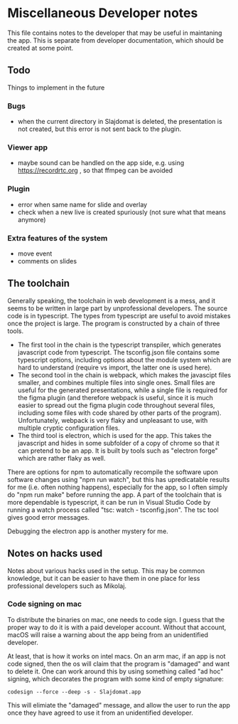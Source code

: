 # Miscellaneous Developer notes

This file contains notes to the developer that may be useful in maintaning the app. This is separate from developer documentation, which should be created at some point.

## Todo
Things to implement in the future

### Bugs
- when the current directory in Slajdomat is deleted, the presentation is not created, but this error is not sent back to the plugin.

### Viewer app
- maybe sound can be handled on the app side, e.g. using https://recordrtc.org , so that ffmpeg can be avoided

### Plugin 
- error when same name for slide and overlay
- check when a new live is created spuriously (not sure what that means anymore)


### Extra features of the system
- move event
- comments on slides








## The toolchain

Generally speaking, the toolchain in web development is a mess, and it seems to be written in large part by unprofessional developers. 
The source code is in typescript. The types from typescript are useful to avoid mistakes once the project is large. The program is constructed by a chain of three tools. 

- The first tool in the chain is the typescript transpiler, which generates javascript code from typescript.  The tsconfig.json file contains some typescript options, including options about the module system which are hard to understand (require vs import, the latter one is used here).
- The second tool in the chain is webpack, which makes the javascipt files smaller, and combines multiple files into single ones. Small files are useful for the generated presentations, while a single file is required for the figma plugin (and therefore webpack is useful, since it is much easier to spread out the figma plugin code throughout several files, including some files with code shared by other parts of the program).  Unfortunately, webpack is very flaky and unpleasant to use, with multiple cryptic configuration files.
- The third tool is electron, which is used for the app. This takes the javascript and hides in some subfolder of a copy of chrome so that it can pretend to be an app. It is built by tools such as "electron forge" which are rather flaky as well.


There are options for npm to automatically recompile the software upon software changes using "npm run watch", but this has upredicatable results for me (i.e. often nothing happens), especially for the app, so I often simply do "npm run make" before running the app. A part of the toolchain that is more dependable is typescript, it can be run in Visual Studio Code by running  a watch process called "tsc: watch - tsconfig.json". The tsc tool gives good error messages.

Debugging the electron app is another mystery for me.


## Notes on hacks used 
Notes about various hacks used in the setup. This may be common knowledge, but it can be easier to have them in one place for less professional developers such as Mikolaj.



### Code signing on mac

To distribute the binaries on mac, one needs to code sign. I guess that the proper way to do it is with a paid developer account. Without that account, macOS will raise a warning about the app being from an unidentified developer.

At least, that is how it works on intel macs. On an arm mac, if an app is not code signed, then the os will claim that the program is "damaged" and want to delete it. One can work around this by using something called "ad hoc" signing, which decorates the program with some kind of empty signature: 

    codesign --force --deep -s - Slajdomat.app

This will elimiate the "damaged" message, and allow the user to run the app once they have agreed to use it from an unidentified developer. 
